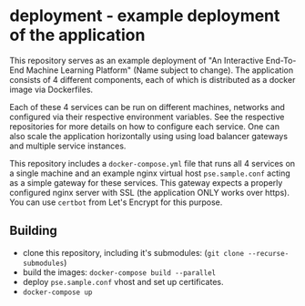 # deployment - example deployment of the application

This repository serves as an example deployment of "An Interactive End-To-End Machine Learning Platform" (Name subject to change). The application consists of 4 different components, each of which is distributed as a docker image via Dockerfiles.

Each of these 4 services can be run on different machines, networks and configured via their respective environment variables. See the respective repositories for more details on how to configure each service. One can also scale the application horizontally using using load balancer gateways and multiple service instances.

This repository includes a `docker-compose.yml` file that runs all 4 services on a single machine and an example nginx virtual host `pse.sample.conf` acting as a simple gateway for these services. This gateway expects a properly configured nginx server with SSL (the application ONLY works over https). You can use `certbot` from Let's Encrypt for this purpose.

## Building

- clone this repository, including it's submodules: (`git clone --recurse-submodules`)
- build the images: `docker-compose build --parallel`
- deploy `pse.sample.conf` vhost and set up certificates.
- `docker-compose up`
